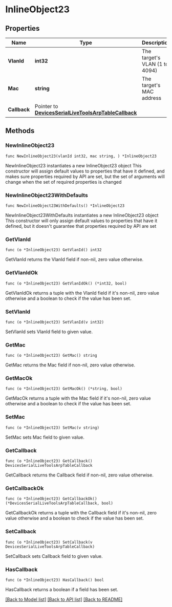# InlineObject23

## Properties

Name | Type | Description | Notes
------------ | ------------- | ------------- | -------------
**VlanId** | **int32** | The target&#39;s VLAN (1 to 4094) | 
**Mac** | **string** | The target&#39;s MAC address | 
**Callback** | Pointer to [**DevicesSerialLiveToolsArpTableCallback**](DevicesSerialLiveToolsArpTableCallback.md) |  | [optional] 

## Methods

### NewInlineObject23

`func NewInlineObject23(vlanId int32, mac string, ) *InlineObject23`

NewInlineObject23 instantiates a new InlineObject23 object
This constructor will assign default values to properties that have it defined,
and makes sure properties required by API are set, but the set of arguments
will change when the set of required properties is changed

### NewInlineObject23WithDefaults

`func NewInlineObject23WithDefaults() *InlineObject23`

NewInlineObject23WithDefaults instantiates a new InlineObject23 object
This constructor will only assign default values to properties that have it defined,
but it doesn't guarantee that properties required by API are set

### GetVlanId

`func (o *InlineObject23) GetVlanId() int32`

GetVlanId returns the VlanId field if non-nil, zero value otherwise.

### GetVlanIdOk

`func (o *InlineObject23) GetVlanIdOk() (*int32, bool)`

GetVlanIdOk returns a tuple with the VlanId field if it's non-nil, zero value otherwise
and a boolean to check if the value has been set.

### SetVlanId

`func (o *InlineObject23) SetVlanId(v int32)`

SetVlanId sets VlanId field to given value.


### GetMac

`func (o *InlineObject23) GetMac() string`

GetMac returns the Mac field if non-nil, zero value otherwise.

### GetMacOk

`func (o *InlineObject23) GetMacOk() (*string, bool)`

GetMacOk returns a tuple with the Mac field if it's non-nil, zero value otherwise
and a boolean to check if the value has been set.

### SetMac

`func (o *InlineObject23) SetMac(v string)`

SetMac sets Mac field to given value.


### GetCallback

`func (o *InlineObject23) GetCallback() DevicesSerialLiveToolsArpTableCallback`

GetCallback returns the Callback field if non-nil, zero value otherwise.

### GetCallbackOk

`func (o *InlineObject23) GetCallbackOk() (*DevicesSerialLiveToolsArpTableCallback, bool)`

GetCallbackOk returns a tuple with the Callback field if it's non-nil, zero value otherwise
and a boolean to check if the value has been set.

### SetCallback

`func (o *InlineObject23) SetCallback(v DevicesSerialLiveToolsArpTableCallback)`

SetCallback sets Callback field to given value.

### HasCallback

`func (o *InlineObject23) HasCallback() bool`

HasCallback returns a boolean if a field has been set.


[[Back to Model list]](../README.md#documentation-for-models) [[Back to API list]](../README.md#documentation-for-api-endpoints) [[Back to README]](../README.md)


